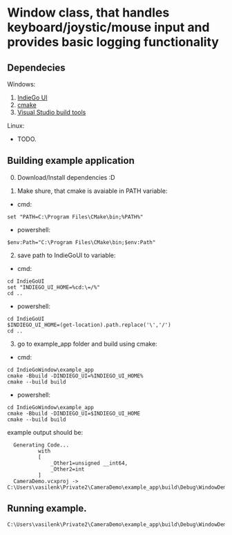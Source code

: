 # Window class, that handles keyboard/joystic/mouse input and provides basic logging functionality
## Dependecies

Windows:
1. [IndieGo UI](https://github.com/YgorVasilenko/IndieGoUI)
2. [cmake](https://cmake.org/download/)
3. [Visual Studio build tools](https://visualstudio.microsoft.com/downloads/?q=build+tools)

Linux:
- TODO.

## Building example application

0. Download/Install dependencies :D

1. Make shure, that cmake is avaiable in PATH variable:
- cmd:
```
set "PATH=C:\Program Files\CMake\bin;%PATH%"
```

- powershell:
```
$env:Path="C:\Program Files\CMake\bin;$env:Path"
```

2. save path to IndieGoUI to variable:

- cmd:
```
cd IndieGoUI
set "INDIEGO_UI_HOME=%cd:\=/%"
cd ..
```

- powershell:
```
cd IndieGoUI
$INDIEGO_UI_HOME=(get-location).path.replace('\','/')
cd ..
```

3. go to example_app folder and build using cmake:

- cmd:
```
cd IndieGoWindow\example_app
cmake -Bbuild -DINDIEGO_UI=%INDIEGO_UI_HOME%
cmake --build build
```

- powershell:
```
cd IndieGoWindow\example_app
cmake -Bbuild -DINDIEGO_UI=$INDIEGO_UI_HOME
cmake --build build
```

example output should be:

```
  Generating Code...
          with
          [
              _Other1=unsigned __int64,
              _Other2=int
          ]
  CameraDemo.vcxproj -> C:\Users\vasilenk\Private2\CameraDemo\example_app\build\Debug\WindowDemo.exe
```

## Running example.

```
C:\Users\vasilenk\Private2\CameraDemo\example_app\build\Debug\WindowDemo.exe
```